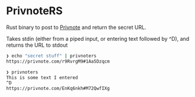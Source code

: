 # PrivnoteRS

Rust binary to post to [Privnote](https://privnote.com/) and return the secret URL.

Takes stdin (either from a piped input, or entering text followed by ^D), and returns the URL to stdout

```bash
❯ echo "secret stuff" | privnoters
https://privnote.com/r9RvrgM9#1Aa5Dzqcm

❯ privnoters
This is some text I entered
^D
https://privnote.com/EnKq6nkh#M72QwfIXg
```
